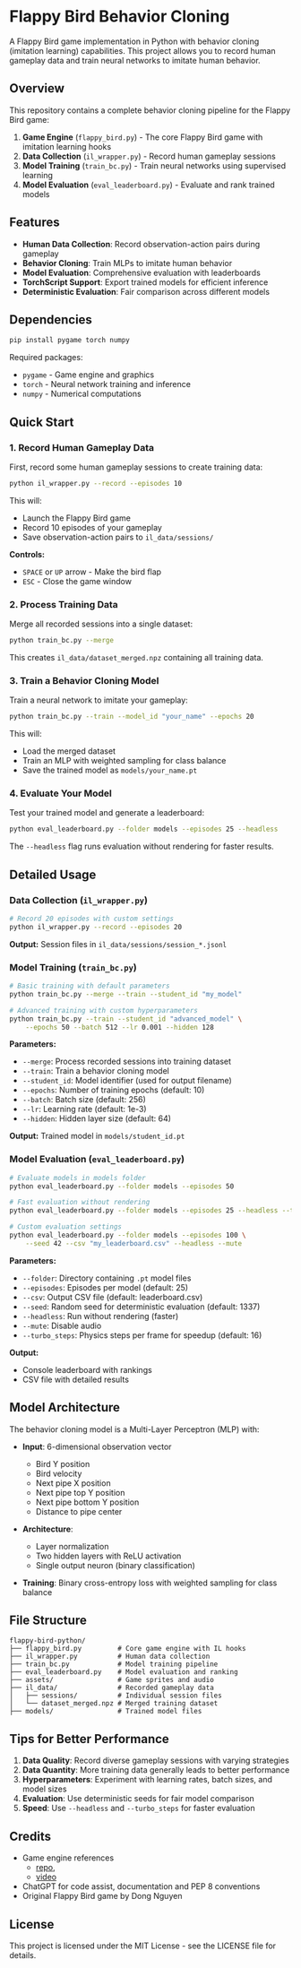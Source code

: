 # Flappy Bird Behavior Cloning

A Flappy Bird game implementation in Python with behavior cloning (imitation learning) capabilities. This project allows you to record human gameplay data and train neural networks to imitate human behavior.

## Overview

This repository contains a complete behavior cloning pipeline for the Flappy Bird game:

1. **Game Engine** (`flappy_bird.py`) - The core Flappy Bird game with imitation learning hooks
2. **Data Collection** (`il_wrapper.py`) - Record human gameplay sessions
3. **Model Training** (`train_bc.py`) - Train neural networks using supervised learning
4. **Model Evaluation** (`eval_leaderboard.py`) - Evaluate and rank trained models

## Features

- **Human Data Collection**: Record observation-action pairs during gameplay
- **Behavior Cloning**: Train MLPs to imitate human behavior
- **Model Evaluation**: Comprehensive evaluation with leaderboards
- **TorchScript Support**: Export trained models for efficient inference
- **Deterministic Evaluation**: Fair comparison across different models

## Dependencies

```bash
pip install pygame torch numpy
```

Required packages:
- `pygame` - Game engine and graphics
- `torch` - Neural network training and inference
- `numpy` - Numerical computations

## Quick Start

### 1. Record Human Gameplay Data

First, record some human gameplay sessions to create training data:

```bash
python il_wrapper.py --record --episodes 10
```

This will:
- Launch the Flappy Bird game
- Record 10 episodes of your gameplay
- Save observation-action pairs to `il_data/sessions/`

**Controls:**
- `SPACE` or `UP` arrow - Make the bird flap
- `ESC` - Close the game window

### 2. Process Training Data

Merge all recorded sessions into a single dataset:

```bash
python train_bc.py --merge
```

This creates `il_data/dataset_merged.npz` containing all training data.

### 3. Train a Behavior Cloning Model

Train a neural network to imitate your gameplay:

```bash
python train_bc.py --train --model_id "your_name" --epochs 20
```

This will:
- Load the merged dataset
- Train an MLP with weighted sampling for class balance
- Save the trained model as `models/your_name.pt`

### 4. Evaluate Your Model

Test your trained model and generate a leaderboard:

```bash
python eval_leaderboard.py --folder models --episodes 25 --headless
```

The `--headless` flag runs evaluation without rendering for faster results.

## Detailed Usage

### Data Collection (`il_wrapper.py`)

```bash
# Record 20 episodes with custom settings
python il_wrapper.py --record --episodes 20
```

**Output:** Session files in `il_data/sessions/session_*.jsonl`

### Model Training (`train_bc.py`)

```bash
# Basic training with default parameters
python train_bc.py --merge --train --student_id "my_model"

# Advanced training with custom hyperparameters
python train_bc.py --train --student_id "advanced_model" \
    --epochs 50 --batch 512 --lr 0.001 --hidden 128
```

**Parameters:**
- `--merge`: Process recorded sessions into training dataset
- `--train`: Train a behavior cloning model
- `--student_id`: Model identifier (used for output filename)
- `--epochs`: Number of training epochs (default: 10)
- `--batch`: Batch size (default: 256)
- `--lr`: Learning rate (default: 1e-3)
- `--hidden`: Hidden layer size (default: 64)

**Output:** Trained model in `models/student_id.pt`

### Model Evaluation (`eval_leaderboard.py`)

```bash
# Evaluate models in models folder
python eval_leaderboard.py --folder models --episodes 50

# Fast evaluation without rendering
python eval_leaderboard.py --folder models --episodes 25 --headless --turbo_steps 32

# Custom evaluation settings
python eval_leaderboard.py --folder models --episodes 100 \
    --seed 42 --csv "my_leaderboard.csv" --headless --mute
```

**Parameters:**
- `--folder`: Directory containing `.pt` model files
- `--episodes`: Episodes per model (default: 25)
- `--csv`: Output CSV file (default: leaderboard.csv)
- `--seed`: Random seed for deterministic evaluation (default: 1337)
- `--headless`: Run without rendering (faster)
- `--mute`: Disable audio
- `--turbo_steps`: Physics steps per frame for speedup (default: 16)

**Output:** 
- Console leaderboard with rankings
- CSV file with detailed results

## Model Architecture

The behavior cloning model is a Multi-Layer Perceptron (MLP) with:

- **Input**: 6-dimensional observation vector
  - Bird Y position
  - Bird velocity
  - Next pipe X position
  - Next pipe top Y position
  - Next pipe bottom Y position
  - Distance to pipe center

- **Architecture**:
  - Layer normalization
  - Two hidden layers with ReLU activation
  - Single output neuron (binary classification)

- **Training**: Binary cross-entropy loss with weighted sampling for class balance

## File Structure

```
flappy-bird-python/
├── flappy_bird.py         # Core game engine with IL hooks
├── il_wrapper.py          # Human data collection
├── train_bc.py            # Model training pipeline
├── eval_leaderboard.py    # Model evaluation and ranking
├── assets/                # Game sprites and audio
├── il_data/               # Recorded gameplay data
│   ├── sessions/          # Individual session files
│   └── dataset_merged.npz # Merged training dataset
├── models/                # Trained model files
```

## Tips for Better Performance

1. **Data Quality**: Record diverse gameplay sessions with varying strategies
2. **Data Quantity**: More training data generally leads to better performance
3. **Hyperparameters**: Experiment with learning rates, batch sizes, and model sizes
4. **Evaluation**: Use deterministic seeds for fair model comparison
5. **Speed**: Use `--headless` and `--turbo_steps` for faster evaluation

## Credits

- Game engine references
  - [repo](https://github.com/LeonMarqs/Flappy-bird-python), 
  - [video](https://www.youtube.com/watch?v=UZg49z76cLw&list=PL8ui5HK3oSiF7ZFfwYokCD5myWYhGH24A)
- ChatGPT for code assist, documentation and PEP 8 conventions 
- Original Flappy Bird game by Dong Nguyen

## License

This project is licensed under the MIT License - see the LICENSE file for details.



